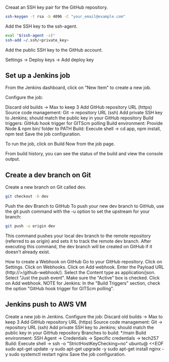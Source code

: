 Creaat an SSH key pair for the GitHub repository. 
```bash
ssh-keygen -t rsa -b 4096 -C "your_email@example.com"
```

Add the SSH key to the ssh-agent. 
```bash
eval "$(ssh-agent -s)"
ssh-add ~/.ssh/<private_key>
```

Add the public SSH key to the GitHub account. 

Settings -> Deploy keys -> Add deploy key


## Set up a Jenkins job

From the Jenkins dashboard, click on "New Item" to create a new job.

Configure the job:

Discard old builds -> Max to keep 3
Add GitHub repository URL (https)
Source code management: Git -> repository URL (ssh)
Add private SSH key to Jenkins; should match the public key in your GitHub repository
Build triggers: GitHub hook trigger for GITScm polling
Build environment: Provide Node & npm bin/ folder to PATH
Build: Execute shell -> cd app, npm install, npm test
Save the job configuration.

To run the job, click on Build Now from the job page.

From build history, you can see the status of the build and view the console output.

## Create a dev branch on Git

Create a new branch on Git called dev.

```bash
git checkout -b dev
```

Push the dev Branch to GitHub
To push your new dev branch to GitHub, use the git push command with the -u option to set the upstream for your branch:

```bash
git push -u origin dev
```

This command pushes your local dev branch to the remote repository (referred to as origin) and sets it to track the remote dev branch. After executing this command, the dev branch will be created on GitHub if it doesn't already exist.

How to create a Webhook on GitHub
Go to your GitHub repository.
Click on Settings.
Click on Webhooks.
Click on Add webhook.
Enter the Payload URL (http://<url>>/github-webhook/).
Select the Content type as application/json.
Select "Just the push event". Make sure the "Active" box is checked.
Click on Add webhook.
NOTE for Jenkins: In the "Build Triggers" section, check the option "GitHub hook trigger for GITScm polling".

## Jenkins push to AWS VM

Create a new job in Jenkins.
Configure the job:
Discard old builds -> Max to keep 3
Add GitHub repository URL (https)
Source code management: Git -> repository URL (ssh)
Add private SSH key to Jenkins; should match the public key in your GitHub repository
Branches to build: */main
Build environment: SSH Agent -> Credentials -> Specific credentials -> tech257
Build: Execute shell ->
ssh -o "StrictHostKeyChecking=no" ubuntu@<public I.P> <<EOF
	sudo apt-get update -y
    sudo apt-get upgrade -y
    sudo apt-get install nginx -y
    sudo systemctl restart nginx
Save the job configuration.